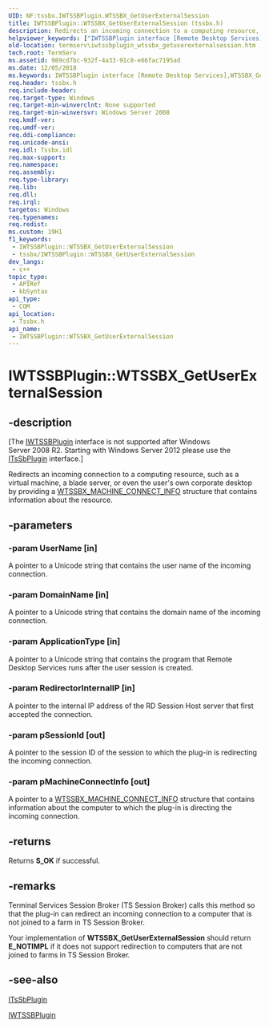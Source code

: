 ```yaml
---
UID: NF:tssbx.IWTSSBPlugin.WTSSBX_GetUserExternalSession
title: IWTSSBPlugin::WTSSBX_GetUserExternalSession (tssbx.h)
description: Redirects an incoming connection to a computing resource, such as a virtual machine, a blade server, or even the user's own corporate desktop by providing a WTSSBX_MACHINE_CONNECT_INFO structure that contains information about the resource.
helpviewer_keywords: ["IWTSSBPlugin interface [Remote Desktop Services]","WTSSBX_GetUserExternalSession method","IWTSSBPlugin.WTSSBX_GetUserExternalSession","IWTSSBPlugin::WTSSBX_GetUserExternalSession","WTSSBX_GetUserExternalSession","WTSSBX_GetUserExternalSession method [Remote Desktop Services]","WTSSBX_GetUserExternalSession method [Remote Desktop Services]","IWTSSBPlugin interface","termserv.iwtssbplugin_wtssbx_getuserexternalsession","tssbx/IWTSSBPlugin::WTSSBX_GetUserExternalSession"]
old-location: termserv\iwtssbplugin_wtssbx_getuserexternalsession.htm
tech.root: TermServ
ms.assetid: 989cd7bc-932f-4a33-91c8-e66fac7195ad
ms.date: 12/05/2018
ms.keywords: IWTSSBPlugin interface [Remote Desktop Services],WTSSBX_GetUserExternalSession method, IWTSSBPlugin.WTSSBX_GetUserExternalSession, IWTSSBPlugin::WTSSBX_GetUserExternalSession, WTSSBX_GetUserExternalSession, WTSSBX_GetUserExternalSession method [Remote Desktop Services], WTSSBX_GetUserExternalSession method [Remote Desktop Services],IWTSSBPlugin interface, termserv.iwtssbplugin_wtssbx_getuserexternalsession, tssbx/IWTSSBPlugin::WTSSBX_GetUserExternalSession
req.header: tssbx.h
req.include-header: 
req.target-type: Windows
req.target-min-winverclnt: None supported
req.target-min-winversvr: Windows Server 2008
req.kmdf-ver: 
req.umdf-ver: 
req.ddi-compliance: 
req.unicode-ansi: 
req.idl: Tssbx.idl
req.max-support: 
req.namespace: 
req.assembly: 
req.type-library: 
req.lib: 
req.dll: 
req.irql: 
targetos: Windows
req.typenames: 
req.redist: 
ms.custom: 19H1
f1_keywords:
 - IWTSSBPlugin::WTSSBX_GetUserExternalSession
 - tssbx/IWTSSBPlugin::WTSSBX_GetUserExternalSession
dev_langs:
 - c++
topic_type:
 - APIRef
 - kbSyntax
api_type:
 - COM
api_location:
 - Tssbx.h
api_name:
 - IWTSSBPlugin::WTSSBX_GetUserExternalSession
---
```


# IWTSSBPlugin::WTSSBX_GetUserExternalSession


## -description

<p class="CCE_Message">[The <a href="/windows/desktop/api/tssbx/nn-tssbx-iwtssbplugin">IWTSSBPlugin</a> interface is 
    not supported  after Windows Server 2008 R2. Starting with Windows Server 2012 please use the 
    <a href="/windows/desktop/api/sbtsv/nn-sbtsv-itssbplugin">ITsSbPlugin</a> interface.]

Redirects an incoming connection to a computing resource, such as a virtual machine, a blade server, or even the user's own corporate desktop by providing a <a href="/windows/win32/api/tssbx/ns-tssbx-wtssbx_machine_connect_info">WTSSBX_MACHINE_CONNECT_INFO</a> structure that contains information about the resource.

## -parameters

### -param UserName [in]

A pointer to a Unicode string  that contains the user name of the incoming connection.

### -param DomainName [in]

A pointer to a Unicode string  that contains the domain name of the incoming connection.

### -param ApplicationType [in]

A pointer to a Unicode string  that contains the program that Remote Desktop Services runs after the user session is created.

### -param RedirectorInternalIP [in]

A pointer to the internal IP address of the RD Session Host server that first accepted the connection.

### -param pSessionId [out]

A pointer to the session ID of the session to which the plug-in is redirecting the incoming connection.

### -param pMachineConnectInfo [out]

A pointer to a <a href="/windows/win32/api/tssbx/ns-tssbx-wtssbx_machine_connect_info">WTSSBX_MACHINE_CONNECT_INFO</a> structure that contains information about the computer to which the plug-in  is directing the incoming connection.

## -returns

Returns <b>S_OK</b> if successful.

## -remarks

Terminal Services Session Broker (TS Session Broker) calls this method so that the plug-in can redirect an incoming connection to a computer that is not joined to a farm in TS Session Broker.

Your implementation of <b>WTSSBX_GetUserExternalSession</b> should return <b>E_NOTIMPL</b> if it does not support redirection to computers that are not joined to farms in TS Session Broker.

## -see-also

<a href="/windows/desktop/api/sbtsv/nn-sbtsv-itssbplugin">ITsSbPlugin</a>



<a href="/windows/desktop/api/tssbx/nn-tssbx-iwtssbplugin">IWTSSBPlugin</a>

